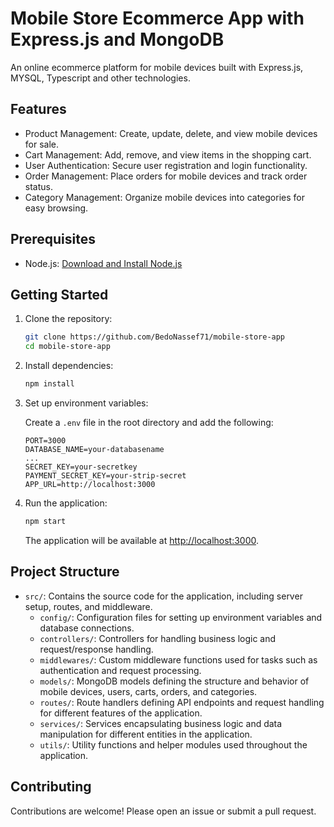 # Mobile Store Ecommerce App with Express.js and MongoDB

An online ecommerce platform for mobile devices built with Express.js, MYSQL, Typescript and other technologies.

## Features

- Product Management: Create, update, delete, and view mobile devices for sale.
- Cart Management: Add, remove, and view items in the shopping cart.
- User Authentication: Secure user registration and login functionality.
- Order Management: Place orders for mobile devices and track order status.
- Category Management: Organize mobile devices into categories for easy browsing.

## Prerequisites

- Node.js: [Download and Install Node.js](https://nodejs.org/)

## Getting Started

1. Clone the repository:

   ```bash
   git clone https://github.com/BedoNassef71/mobile-store-app
   cd mobile-store-app
   ```

2. Install dependencies:

   ```bash
   npm install
   ```

3. Set up environment variables:

   Create a `.env` file in the root directory and add the following:

   ```env
   PORT=3000
   DATABASE_NAME=your-databasename
   ...
   SECRET_KEY=your-secretkey
   PAYMENT_SECRET_KEY=your-strip-secret
   APP_URL=http://localhost:3000
   ```

4. Run the application:

   ```bash
   npm start
   ```

   The application will be available at [http://localhost:3000](http://localhost:3000).

## Project Structure

- `src/`: Contains the source code for the application, including server setup, routes, and middleware.
  - `config/`: Configuration files for setting up environment variables and database connections.
  - `controllers/`: Controllers for handling business logic and request/response handling.
  - `middlewares/`: Custom middleware functions used for tasks such as authentication and request processing.
  - `models/`: MongoDB models defining the structure and behavior of mobile devices, users, carts, orders, and categories.
  - `routes/`: Route handlers defining API endpoints and request handling for different features of the application.
  - `services/`: Services encapsulating business logic and data manipulation for different entities in the application.
  - `utils/`: Utility functions and helper modules used throughout the application.

## Contributing

Contributions are welcome! Please open an issue or submit a pull request.